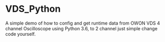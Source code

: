 # VDS_Python

A simple demo of how to config and get runtime data from OWON VDS 4 channel Oscilloscope using Python 3.6, to 2 channel just simple change code yourself.
